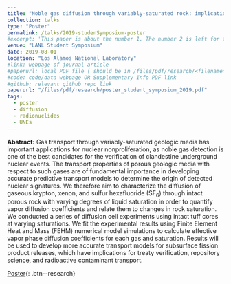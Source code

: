 ```yaml
---
title: "Noble gas diffusion through variably-saturated rock: implications for verification of subsurface nuclear events"
collection: talks
type: "Poster"
permalink: /talks/2019-studenSymposium-poster
#excerpt: 'This paper is about the number 1. The number 2 is left for future work.'
venue: "LANL Student Symposium"
date: 2019-08-01
location: "Los Alamos National Laboratory"
#link: webpage of journal article
#paperurl: local PDF file ( should be in /files/pdf/research/<filename>.pdf )
#code: code/data webpage OR Supplementary Info PDF link
#github: relevant github repo link
paperurl: "/files/pdf/research/poster_student_symposium_2019.pdf"
tags:
  - poster
  - diffusion
  - radionuclides
  - UNEs
---
```


<!-- This is a description of your conference proceedings talk, note the different field in type. You can put anything in this field. -->

**Abstract:** Gas transport through variably-saturated geologic media
has important applications for nuclear nonproliferation, as noble gas
detection is one of the best candidates for the verification of
clandestine underground nuclear events. The transport properties of
porous geologic media with respect to such gases are of fundamental
importance in developing accurate predictive transport models to
determine the origin of detected nuclear signatures. We therefore aim
to characterize the diffusion of gaseous krypton, xenon, and sulfur
hexafluoride (SF<sub>6</sub>) through intact porous rock with varying degrees of
liquid saturation in order to quantify vapor diffusion coefficients and
relate them to changes in rock saturation. We conducted a series of
diffusion cell experiments using intact tuff cores at varying
saturations. We fit the experimental results using Finite Element Heat
and Mass (FEHM) numerical model simulations to calculate effective
vapor phase diffusion coefficients for each gas and saturation. Results
will be used to develop more accurate transport models for subsurface
fission product releases, which have implications for treaty
verification, repository science, and radioactive contaminant
transport.

[Poster]( /files/pdf/research/poster_student_symposium_2019.pdf ){: .btn--research}



